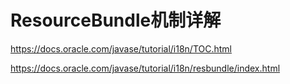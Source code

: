 # ResourceBundle机制详解

https://docs.oracle.com/javase/tutorial/i18n/TOC.html

https://docs.oracle.com/javase/tutorial/i18n/resbundle/index.html

